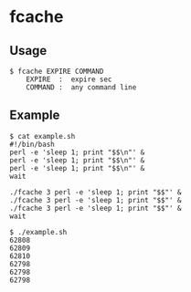 # fcache

## Usage
    $ fcache EXPIRE COMMAND
        EXPIRE  :  expire sec
        COMMAND :  any command line

## Example
    $ cat example.sh
    #!/bin/bash
    perl -e 'sleep 1; print "$$\n"' &
    perl -e 'sleep 1; print "$$\n"' &
    perl -e 'sleep 1; print "$$\n"' &
    wait
    
    ./fcache 3 perl -e 'sleep 1; print "$$"' &
    ./fcache 3 perl -e 'sleep 1; print "$$"' &
    ./fcache 3 perl -e 'sleep 1; print "$$"' &
    wait

    $ ./example.sh
    62808
    62809
    62810
    62798
    62798
    62798
